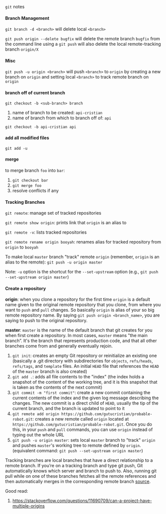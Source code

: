`git` notes

#### Branch Management

`git branch -d <branch>` will delete local `<branch>`

`git push origin --delete bugfix` will delete the remote branch `bugfix` from the command line using a `git push` will also delete the local remote-tracking branch `origin/X`

#### Misc

`git push -u origin <branch>` will push `<branch>` to `origin` by creating a new branch on `origin` and setting local `<branch>` to track remote branch on `origin`

#### branch off of current branch

`git checkout -b <sub-branch> branch`

1. name of branch to be created: `api-cristian`
2. name of branch from which to branch off of: `api`

`git checkout -b api-cristian api`

#### add all modified files

`git add -u`

#### merge

to merge branch `foo` into `bar`:
1. `git checkout bar`
2. `git merge foo`
3. resolve conflicts if any

#### Tracking Branches

`git remote`: manage set of tracked repositories

`git remote show origin`: prints link that `origin` is an alias to

`git remote -v`: lists tracked repositories

`git remote rename origin booyah`: renames alias for tracked repository from `origin` to `booyah`

To make local `master` branch "track" remote `origin` (remember, `origin` is an alias to the remote): `git push -u origin master`

Note: `-u` option is the shortcut for the `--set-upstream` option (e.g., `git push --set-upstream origin master`)

#### Create a repository

__origin__: when you clone a repository for the first time `origin` is a default name given to the original remote repository that you clone, from where you want to `push` and `pull` changes. So basically `origin` is alias of your so big remote repository name. By saying `git push origin <branch_name>`, you are saying to push to the original repository.

__master__: `master` is the name of the default branch that git creates for you when first create a repository. In most cases, `master` means "the main branch”. It's the branch that represents production code, and that all other branches come from and generally eventually rejoin.

1. `git init`: creates an empty Git repository or reinitialize an existing one (basically a .git directory with subdirectories for `objects`, `refs/heads`, `refs/tags`, and `template` files. An initial `HEAD` file that references the `HEAD` of the `master` branch is also created)
2. `git add .`: adds all file contents to the "index" (the index holds a snapshot of the content of the working tree, and it is this snapshot that is taken as the contents of the next commit)
3. `git commit -m "first commit"`: create a new commit containing the current contents of the index and the given log message describing the changes. The new commit is a direct child of `HEAD`, usually the tip of the current branch, and the branch is updated to point to it 
4. `git remote add origin https://github.com/gutucristian/probable-robot.git`: creates a new remote called `origin` located at `https://github.com/gutucristian/probable-robot.git`. Once you do this, in your `push` and `pull` commands, you can use `origin` instead of typing out the whole URL
5. `git push -u origin master`: sets local `master` branch to "track" `origin` and pushes `master`'s working tree to remote defined by `origin`. (equivalent command: `git push --set-upstream origin master`)

Tracking branches are local branches that have a direct relationship to a remote branch. If you’re on a tracking branch and type git push, Git automatically knows which server and branch to push to. Also, running git pull while on one of these branches fetches all the remote references and then automatically merges in the corresponding remote branch [source](https://stackoverflow.com/questions/4693588/what-is-a-tracking-branch).

Good read:
1. https://stackoverflow.com/questions/11690709/can-a-project-have-multiple-origins

